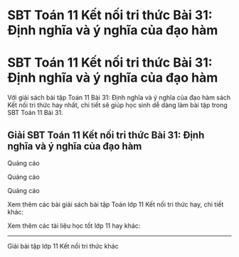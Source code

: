 # SBT Toán 11 Kết nối tri thức Bài 31: Định nghĩa và ý nghĩa của đạo hàm

# SBT Toán 11 Kết nối tri thức Bài 31: Định nghĩa và ý nghĩa của đạo hàm

Với giải sách bài tập Toán 11 Bài 31: Định nghĩa và ý nghĩa của đạo hàm sách Kết nối tri thức hay nhất, chi tiết sẽ giúp học sinh dễ dàng làm bài tập trong SBT Toán 11 Bài 31.

## Giải SBT Toán 11 Kết nối tri thức Bài 31: Định nghĩa và ý nghĩa của đạo hàm

Quảng cáo

Quảng cáo

Quảng cáo

Xem thêm các bài giải sách bài tập Toán lớp 11 Kết nối tri thức hay, chi tiết khác:

Xem thêm các tài liệu học tốt lớp 11 hay khác:

* * *

Giải bài tập lớp 11 Kết nối tri thức khác
